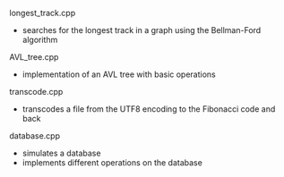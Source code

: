 longest_track.cpp
- searches for the longest track in a graph using the Bellman-Ford algorithm

AVL_tree.cpp
- implementation of an AVL tree with basic operations

transcode.cpp
- transcodes a file from the UTF8 encoding to the Fibonacci code and back

database.cpp
- simulates a database
- implements different operations on the database
